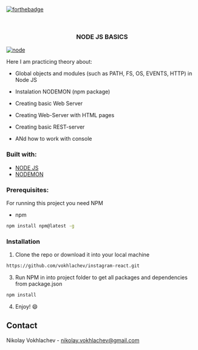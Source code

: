 [![forthebadge](https://forthebadge.com/images/badges/uses-js.svg)](https://en.wikipedia.org/wiki/JavaScript)

<br />
<p align="center">

  <h3 align="center">NODE JS BASICS </h3>
  
  <a href="https://ibb.co/t8k7wBK"><img src="https://i.ibb.co/YpYz42Q/node.png" alt="node" border="0"></a>
<br />
 </p>

Here I am practicing theory about:

* Global objects and modules (such as PATH, FS, OS, EVENTS, HTTP) in Node JS

* Instalation NODEMON (npm package)

* Creating basic Web Server

* Creating Web-Server with HTML pages

* Creating basic REST-server

* ANd how to work with console

### Built with:
* [NODE JS](https://nodejs.org/en/)
* [NODEMON](https://www.npmjs.com/package/nodemon)

### Prerequisites:

For running this project you need NPM

* npm
```sh
npm install npm@latest -g
```

### Installation

1. Clone the repo or download it into your local machine
```sh
https://github.com/vokhlachev/instagram-react.git
```
3. Run NPM in into project folder to get all packages and dependencies from package.json
```sh
npm install 
```
4. Enjoy! :smile:

## Contact

Nikolay Vokhlachev - nikolay.vokhlachev@gmail.com

